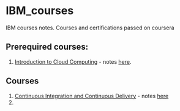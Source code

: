 # IBM_courses
IBM courses notes. Courses and certifications passed on coursera

## Prerequired courses:
1) [Introduction to Cloud Computing](https://www.coursera.org/learn/introduction-to-cloud/) - notes [here](introduction_to_cloud_computing.md).

## Courses

1) [Continuous Integration and Continuous Delivery](https://www.coursera.org/learn/continuous-integration-and-continuous-delivery-ci-cd/) - notes [here](continuous-integration-and-continuous-delivery-ci-cd.md)
2) 
